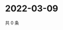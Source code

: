 # 2022-03-09

共 0 条

<!-- BEGIN WEIBO -->
<!-- 最后更新时间 Wed Mar 09 2022 17:00:46 GMT+0800 (China Standard Time) -->

<!-- END WEIBO -->
